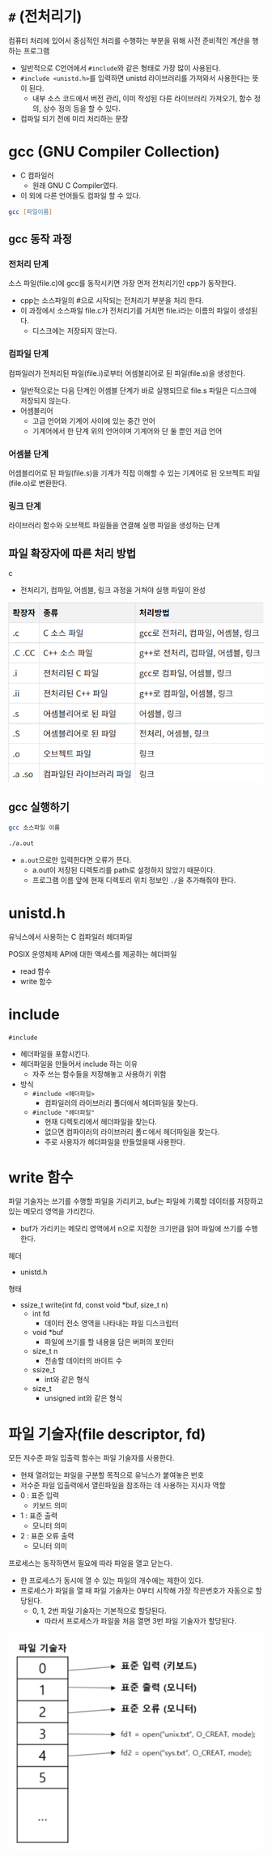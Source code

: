 # `#` (전처리기)
컴퓨터 처리에 있어서 중심적인 처리를 수행하는 부분을 위해 사전 준비적인 계산을 행하는 프로그램
- 일반적으로 C언어에서 `#include`와 같은 형태로 가장 많이 사용된다.
- `#include <unistd.h>`를 입력하면 unistd 라이브러리를 가져와서 사용한다는 뜻이 된다.
  - 내부 소스 코드에서 버전 관리, 이미 작성된 다른 라이브러리 가져오기, 함수 정의, 상수 정의 등을 할 수 있다.
- 컴파일 되기 전에 미리 처리하는 문장

# gcc (GNU Compiler Collection)
- C 컴파일러
  - 원래 GNU C Compiler였다.
- 이 외에 다른 언어들도 컴파일 할 수 있다.

```zsh
gcc [파일이름]
```

## gcc 동작 과정

### 전처리 단계

소스 파일(file.c)에 gcc를 동작시키면 가장 먼저 전처리기인 cpp가 동작한다.
- cpp는 소스파일의 #으로 시작되는 전처리기 부분을 처리 한다.
- 이 과정에서 소스파일 file.c가 전처리기를 거치면 file.i라는 이름의 파일이 생성된다.
  - 디스크에는 저장되지 않는다.

### 컴파일 단계

컴파일러가 전처리된 파일(file.i)로부터 어셈블리어로 된 파일(file.s)을 생성한다.
- 일반적으로는 다음 단계인 어셈블 단계가 바로 실행되므로 file.s 파일은 디스크에 저장되지 않는다.
- 어셈블리어 
  - 고급 언어와 기계어 사이에 있는 중간 언어
  - 기계어에서 한 단계 위의 언어이며 기계어와 단 둘 뿐인 저급 언어

### 어셈블 단계

어셈블리어로 된 파일(file.s)을 기계가 직접 이해할 수 있는 기계어로 된 오브젝트 파일(file.o)로 변환한다.

### 링크 단계

라이브러리 함수와 오브젝트 파일들을 연결해 실행 파일을 생성하는 단계

## 파일 확장자에 따른 처리 방법

c
- 전처리기, 컴파일, 어셈블, 링크 과정을 거쳐야 실행 파일이 완성

![](2022-04-17-23-52-00.png)

## gcc 실행하기

```zsh
gcc 소스파일 이름
```

```zsh
./a.out
```
- `a.out`으로만 입력한다면 오류가 뜬다.
  - a.out이 저장된 디렉토리를 path로 설정하지 않았기 때문이다.
  - 프로그램 이름 앞에 현재 디렉토리 위치 정보인 `./`을 추가해줘야 한다.

# unistd.h

유닉스에서 사용하는 C 컴파일러 헤더파일

POSIX 운영체제 API에 대한 액세스를 제공하는 헤더파일
- read 함수
- write 함수

# include

`#include`
- 헤더파일을 포함시킨다.
- 헤더파일을 만들어서 include 하는 이유
  - 자주 쓰는 함수들을 저장해놓고 사용하기 위함
- 방식
  - `#include <헤더파일>`
    - 컴파일러의 라이브러리 폴더에서 헤더파일을 찾는다.
  - `#include "헤더파일"`
    - 현재 디렉토리에서 헤더파일을 찾는다.
    - 없으면 컴파이러의 라이브러리 폴ㄷ에서 헤더파일을 찾는다.
    - 주로 사용자가 헤더파일을 만들었을때 사용한다.

# write 함수

파일 기술자는 쓰기를 수행할 파일을 가리키고, buf는 파일에 기록할 데이터를 저장하고 있는 메모리 영역을 가리킨다.
- buf가 가리키는 메모리 영역에서 n으로 지정한 크기만큼 읽어 파일에 쓰기를 수행한다.

헤더
- unistd.h

형태
- ssize_t write(int fd, const void *buf, size_t n)
  - int fd
    - 데이터 전소 영역을 나타내는 파일 디스크립터
  - void *buf
    - 파일에 쓰기를 할 내용을 담은 버퍼의 포인터
  - size_t n
    - 전송할 데이터의 바이트 수
  - ssize_t
    - int와 같은 형식
  - size_t
    - unsigned int와 같은 형식

# 파일 기술자(file descriptor, fd)

모든 저수준 파일 입출력 함수는 파일 기술자를 사용한다.
- 현재 열려있는 파일을 구분할 목적으로 유닉스가 붙여놓은 번호
- 저수준 파일 입출력에서 열린파일을 참조하는 데 사용하는 지시자 역할
- 0 : 표준 입력
  - 키보드 의미
- 1 : 표준 출력
  - 모니터 의미
- 2 : 표준 오류 출력
  - 모니터 의미

프로세스는 동작하면서 필요에 따라 파일을 열고 닫는다.
- 한 프로세스가 동시에 열 수 있는 파일의 개수에는 제한이 있다.
- 프로세스가 파일을 열 때 파일 기술자는 0부터 시작해 가장 작은번호가 자동으로 할당된다.
  - 0, 1, 2번 파일 기술자는 기본적으로 할당된다.
    - 따라서 프로세스가 파일을 처음 열면 3번 파일 기술자가 할당된다.

![](2022-04-18-00-17-42.png)